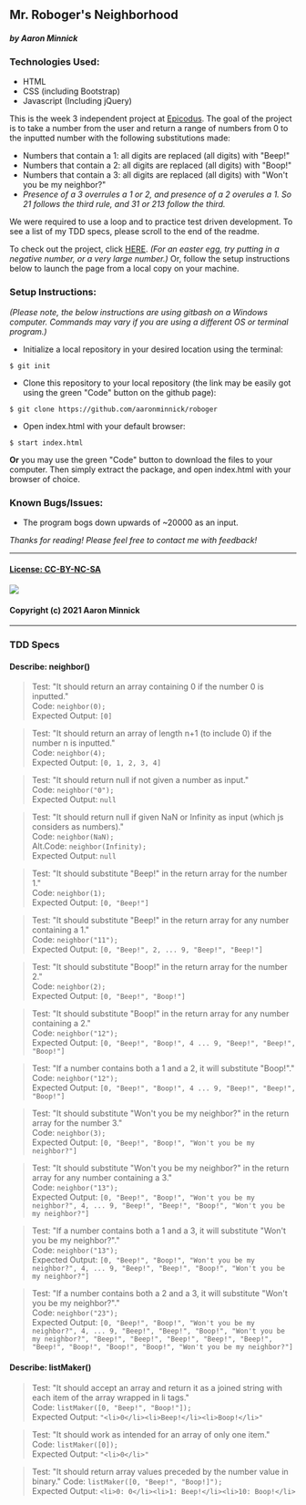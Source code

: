 ## Mr. Roboger's Neighborhood
#### _by Aaron Minnick_
### Technologies Used:
* HTML
* CSS (including Bootstrap)
* Javascript (Including jQuery)

This is the week 3 independent project at [Epicodus](https://www.epicodus.com). The goal of the project is to take a number from the user and return a range of numbers from 0 to the inputted number with the following substitutions made:

* Numbers that contain a 1: all digits are replaced (all digits) with "Beep!"
* Numbers that contain a 2: all digits are replaced (all digits) with "Boop!"
* Numbers that contain a 3: all digits are replaced (all digits) with "Won't you be my neighbor?"
* _Presence of a 3 overrules a 1 or 2, and presence of a 2 overules a 1. So 21 follows the third rule, and 31 or 213 follow the third._

We were required to use a loop and to practice test driven development. To see a list of my TDD specs, please scroll to the end of the readme.

To check out the project, click [HERE](https://aaronminnick.github.io/roboger/). _(For an easter egg, try putting in a negative number, or a very large number.)_ Or, follow the setup instructions below to launch the page from a local copy on your machine.

### Setup Instructions:
_(Please note, the below instructions are using gitbash on a Windows computer. Commands may vary if you are using a different OS or terminal program.)_
* Initialize a local repository in your desired location using the terminal:
```
$ git init
```
* Clone this repository to your local repository (the link may be easily got using the green "Code" button on the github page):
```
$ git clone https://github.com/aaronminnick/roboger
```
* Open index.html with your default browser:
```
$ start index.html
```
**Or** you may use the green "Code" button to download the files to your computer. Then simply extract the package, and open index.html with your browser of choice.

### Known Bugs/Issues:
* The program bogs down upwards of ~20000 as an input.

_Thanks for reading! Please feel free to contact me with feedback!_
***
#### [License: CC-BY-NC-SA](https://creativecommons.org/licenses/by-nc-sa/4.0/legalcode)
![](https://licensebuttons.net/l/by-nc-sa/3.0/88x31.png)
#### Copyright (c) 2021 Aaron Minnick

***
### TDD Specs

#### **Describe: neighbor()**

>Test: "It should return an array containing 0 if the number 0 is inputted."  
>Code: ```neighbor(0);```  
>Expected Output: ```[0]```

>Test: "It should return an array of length n+1 (to include 0) if the number n is inputted."  
>Code: ```neighbor(4);```  
>Expected Output: ```[0, 1, 2, 3, 4]```

>Test: "It should return null if not given a number as input."  
>Code: ```neighbor("0");```  
>Expected Output: ```null```

>Test: "It should return null if given NaN or Infinity as input (which js considers as numbers)."  
>Code: ```neighbor(NaN);```  
>Alt.Code: ```neighbor(Infinity);```    
>Expected Output: ```null```

>Test: "It should substitute "Beep!" in the return array for the number 1."  
>Code: ```neighbor(1);```  
>Expected Output: ```[0, "Beep!"]```

>Test: "It should substitute "Beep!" in the return array for any number containing a 1."  
>Code: ```neighbor("11");```  
>Expected Output: ```[0, "Beep!", 2, ... 9, "Beep!", "Beep!"]```

>Test: "It should substitute "Boop!" in the return array for the number 2."  
>Code: ```neighbor(2);```  
>Expected Output: ```[0, "Beep!", "Boop!"]```

>Test: "It should substitute "Boop!" in the return array for any number containing a 2."  
>Code: ```neighbor("12");```  
>Expected Output: ```[0, "Beep!", "Boop!", 4 ... 9, "Beep!", "Beep!", "Boop!"]```

>Test: "If a number contains both a 1 and a 2, it will substitute "Boop!"."  
>Code: ```neighbor("12");```  
>Expected Output: ```[0, "Beep!", "Boop!", 4 ... 9, "Beep!", "Beep!", "Boop!"]```

>Test: "It should substitute "Won't you be my neighbor?" in the return array for the number 3."  
>Code: ```neighbor(3);```  
>Expected Output: ```[0, "Beep!", "Boop!", "Won't you be my neighbor?"]```

>Test: "It should substitute "Won't you be my neighbor?" in the return array for any number containing a 3."  
>Code: ```neighbor("13");```  
>Expected Output: ```[0, "Beep!", "Boop!", "Won't you be my neighbor?", 4, ... 9, "Beep!", "Beep!", "Boop!", "Won't you be my neighbor?"]```

>Test: "If a number contains both a 1 and a 3, it will substitute "Won't you be my neighbor?"."  
>Code: ```neighbor("13");```  
>Expected Output: ```[0, "Beep!", "Boop!", "Won't you be my neighbor?", 4, ... 9, "Beep!", "Beep!", "Boop!", "Won't you be my neighbor?"]```

>Test: "If a number contains both a 2 and a 3, it will substitute "Won't you be my neighbor?"."  
>Code: ```neighbor("23");```  
>Expected Output: ```[0, "Beep!", "Boop!", "Won't you be my neighbor?", 4, ... 9, "Beep!", "Beep!", "Boop!", "Won't you be my neighbor?", "Beep!", "Beep!", "Beep!", "Beep!", "Beep!", "Beep!", "Boop!", "Boop!", "Boop!", "Won't you be my neighbor?"]```

#### **Describe: listMaker()**

>Test: "It should accept an array and return it as a joined string with each item of the array wrapped in li tags."  
>Code: ```listMaker([0, "Beep!", "Boop!"]);```  
>Expected Output: ```"<li>0</li><li>Beep!</li><li>Boop!</li>"```

>Test: "It should work as intended for an array of only one item."  
>Code: ```listMaker([0]);```  
>Expected Output: ```"<li>0</li>"```

>Test: "It should return array values preceded by the number value in binary."
>Code: ```listMaker([0, "Beep!", "Boop!]");```  
>Expected Output: ```<li>0: 0</li><li>1: Beep!</li><li>10: Boop!</li>```